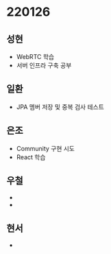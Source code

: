 # 220126

## 성현

- WebRTC 학습
- 서버 인프라 구축 공부

## 일환

- JPA 멤버 저장 및 중복 검사 테스트

## 은조

- Community 구현 시도
- React 학습

## 우철

-
-

## 현서

-
